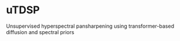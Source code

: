 # uTDSP
Unsupervised hyperspectral pansharpening using transformer-based diffusion and spectral priors
